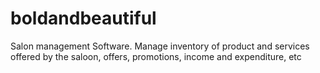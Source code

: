 # boldandbeautiful
Salon management Software. Manage inventory of product and services offered by the saloon, offers, promotions, income and expenditure, etc
